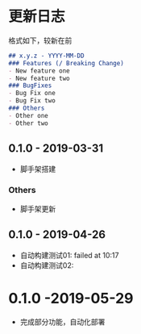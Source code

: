 # 更新日志

格式如下，较新在前

```markdown
## x.y.z - YYYY-MM-DD
### Features (/ Breaking Change)
- New feature one
- New feature two
### BugFixes
- Bug Fix one
- Bug Fix two
### Others
- Other one
- Other two
```

## 0.1.0 - 2019-03-31

- 脚手架搭建

### Others

- 脚手架更新

## 0.1.0 - 2019-04-26
- 自动构建测试01: failed at 10:17
- 自动构建测试02:
# 0.1.0 -2019-05-29
- 完成部分功能，自动化部署
